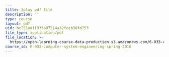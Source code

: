 ```yaml
---
title: 3play pdf file
description: ''
type: course
layout: pdf
uid: bc751adff933b97514a32fceb98fd753
file_type: application/pdf
file_location: >-
  https://open-learning-course-data-production.s3.amazonaws.com/6-033-computer-system-engineering-spring-2018/bc751adff933b97514a32fceb98fd753_r2_-2KW76ec.pdf
course_id: 6-033-computer-system-engineering-spring-2018
---
```

